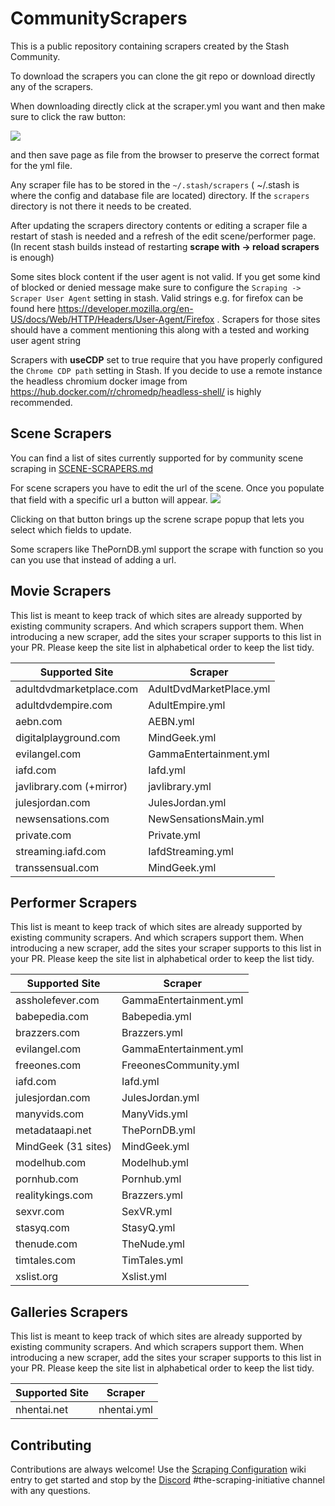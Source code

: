 # CommunityScrapers
This is a public repository containing scrapers created by the Stash Community.

To download the scrapers you can clone the git repo or download directly any of the scrapers.

When downloading directly click at the scraper.yml you want and then make sure to click the raw button:

![](https://user-images.githubusercontent.com/1358708/82524777-cd4cfe80-9afd-11ea-808d-5ea7bf26704f.jpg)

and then save page as file from the browser to preserve the correct format for the yml file.

Any scraper file has to be stored in the `~/.stash/scrapers` ( ~/.stash is where the config and database file are located) directory. If the `scrapers` directory is not there it needs to be created.

After updating the scrapers directory contents or editing a scraper file a restart of stash is needed and a refresh of the edit scene/performer page.(In recent stash builds instead of restarting __scrape with -> reload scrapers__ is enough)

Some sites block content if the user agent is not valid. If you get some kind of blocked or denied message make sure to configure the `Scraping ->
Scraper User Agent` setting in stash. Valid strings e.g. for firefox can be found here https://developer.mozilla.org/en-US/docs/Web/HTTP/Headers/User-Agent/Firefox . Scrapers for those sites should have a comment mentioning this along with a tested and working user agent string

Scrapers with **useCDP** set to true require that you have properly configured the `Chrome CDP path` setting in Stash. If you decide to use a remote instance the headless chromium docker image from https://hub.docker.com/r/chromedp/headless-shell/ is highly recommended.

## Scene Scrapers
You can find a list of sites currently supported for by community scene scraping in [SCENE-SCRAPERS.md](https://github.com/stashapp/CommunityScrapers/blob/master/SCENE-SCRAPABLE.md)

For scene scrapers you have to edit the url of the scene. Once you populate that field with a specific url a button will appear.
![](https://user-images.githubusercontent.com/48220860/85202637-698e3f00-b310-11ea-9c06-b2cfe931474a.png)

Clicking on that button brings up the screne scrape popup that lets you select which fields to update.


Some scrapers like ThePornDB.yml support the scrape with function so you can you use that instead of adding a url.


## Movie Scrapers
This list is meant to keep track of which sites are already supported by existing community scrapers. And which scrapers support them. When introducing a new scraper, add the sites your scraper supports to this list in your PR. Please keep the site list in alphabetical order to keep the list tidy.

Supported Site|Scraper
------------- | -------------
adultdvdmarketplace.com|AdultDvdMarketPlace.yml
adultdvdempire.com|AdultEmpire.yml
aebn.com|AEBN.yml
digitalplayground.com|MindGeek.yml
evilangel.com|GammaEntertainment.yml
iafd.com|Iafd.yml
javlibrary.com (+mirror)|javlibrary.yml
julesjordan.com|JulesJordan.yml
newsensations.com|NewSensationsMain.yml
private.com|Private.yml
streaming.iafd.com|IafdStreaming.yml
transsensual.com|MindGeek.yml

## Performer Scrapers
This list is meant to keep track of which sites are already supported by existing community scrapers. And which scrapers support them. When introducing a new scraper, add the sites your scraper supports to this list in your PR. Please keep the site list in alphabetical order to keep the list tidy.

Supported Site|Scraper
------------- | -------------
assholefever.com|GammaEntertainment.yml
babepedia.com|Babepedia.yml
brazzers.com|Brazzers.yml
evilangel.com|GammaEntertainment.yml
freeones.com|FreeonesCommunity.yml
iafd.com|Iafd.yml
julesjordan.com|JulesJordan.yml
manyvids.com|ManyVids.yml
metadataapi.net|ThePornDB.yml
MindGeek (31 sites)|MindGeek.yml
modelhub.com|Modelhub.yml
pornhub.com|Pornhub.yml
realitykings.com|Brazzers.yml
sexvr.com|SexVR.yml
stasyq.com|StasyQ.yml
thenude.com|TheNude.yml
timtales.com|TimTales.yml
xslist.org|Xslist.yml

## Galleries Scrapers
This list is meant to keep track of which sites are already supported by existing community scrapers. And which scrapers support them. When introducing a new scraper, add the sites your scraper supports to this list in your PR. Please keep the site list in alphabetical order to keep the list tidy.

Supported Site|Scraper
------------- | -------------
nhentai.net|nhentai.yml

## Contributing
Contributions are always welcome! Use the [Scraping Configuration](https://github.com/stashapp/stash/blob/develop/ui/v2.5/src/docs/en/Scraping.md) wiki entry to get started and stop by the [Discord](https://discord.gg/2TsNFKt) #the-scraping-initiative channel with any questions.
